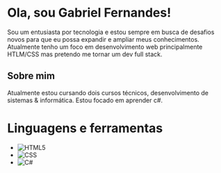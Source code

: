 # Ola, sou Gabriel Fernandes!

Sou um entusiasta por tecnologia e estou sempre em busca de desafios novos para que eu possa expandir e ampliar meus conhecimentos.
Atualmente tenho um foco em desenvolvimento web principalmente HTLM/CSS mas pretendo me tornar um dev full stack.

## Sobre mim

Atualmente estou cursando dois cursos técnicos, desenvolvimento de sistemas & informática.
Estou focado em aprender c#.

# Linguagens e ferramentas

- ![HTML5](https://upload.wikimedia.org/wikipedia/commons/6/62/HTML5_logo_and_wordmark.svg)
- ![CSS](https://img.shields.io/badge/-CSS-blue)
- ![C#](https://img.shields.io/badge/-C%23-239120?style=flat&logo=csharp&logoColor=white)
